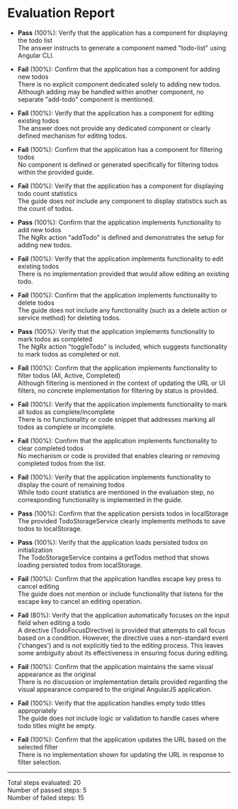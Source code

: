 # Evaluation Report

- **Pass** (100%): Verify that the application has a component for displaying the todo list  
  The answer instructs to generate a component named "todo-list" using Angular CLI.

- **Fail** (100%): Confirm that the application has a component for adding new todos  
  There is no explicit component dedicated solely to adding new todos. Although adding may be handled within another component, no separate "add-todo" component is mentioned.

- **Fail** (100%): Verify that the application has a component for editing existing todos  
  The answer does not provide any dedicated component or clearly defined mechanism for editing todos.

- **Fail** (100%): Confirm that the application has a component for filtering todos  
  No component is defined or generated specifically for filtering todos within the provided guide.

- **Fail** (100%): Verify that the application has a component for displaying todo count statistics  
  The guide does not include any component to display statistics such as the count of todos.

- **Pass** (100%): Confirm that the application implements functionality to add new todos  
  The NgRx action "addTodo" is defined and demonstrates the setup for adding new todos.

- **Fail** (100%): Verify that the application implements functionality to edit existing todos  
  There is no implementation provided that would allow editing an existing todo.

- **Fail** (100%): Confirm that the application implements functionality to delete todos  
  The guide does not include any functionality (such as a delete action or service method) for deleting todos.

- **Pass** (100%): Verify that the application implements functionality to mark todos as completed  
  The NgRx action "toggleTodo" is included, which suggests functionality to mark todos as completed or not.

- **Fail** (100%): Confirm that the application implements functionality to filter todos (All, Active, Completed)  
  Although filtering is mentioned in the context of updating the URL or UI filters, no concrete implementation for filtering by status is provided.

- **Fail** (100%): Verify that the application implements functionality to mark all todos as complete/incomplete  
  There is no functionality or code snippet that addresses marking all todos as complete or incomplete.

- **Fail** (100%): Confirm that the application implements functionality to clear completed todos  
  No mechanism or code is provided that enables clearing or removing completed todos from the list.

- **Fail** (100%): Verify that the application implements functionality to display the count of remaining todos  
  While todo count statistics are mentioned in the evaluation step, no corresponding functionality is implemented in the guide.

- **Pass** (100%): Confirm that the application persists todos in localStorage  
  The provided TodoStorageService clearly implements methods to save todos to localStorage.

- **Pass** (100%): Verify that the application loads persisted todos on initialization  
  The TodoStorageService contains a getTodos method that shows loading persisted todos from localStorage.

- **Fail** (100%): Confirm that the application handles escape key press to cancel editing  
  The guide does not mention or include functionality that listens for the escape key to cancel an editing operation.

- **Fail** (80%): Verify that the application automatically focuses on the input field when editing a todo  
  A directive (TodoFocusDirective) is provided that attempts to call focus based on a condition. However, the directive uses a non-standard event ('changes') and is not explicitly tied to the editing process. This leaves some ambiguity about its effectiveness in ensuring focus during editing.

- **Fail** (100%): Confirm that the application maintains the same visual appearance as the original  
  There is no discussion or implementation details provided regarding the visual appearance compared to the original AngularJS application.

- **Fail** (100%): Verify that the application handles empty todo titles appropriately  
  The guide does not include logic or validation to handle cases where todo titles might be empty.

- **Fail** (100%): Confirm that the application updates the URL based on the selected filter  
  There is no implementation shown for updating the URL in response to filter selection.

---

Total steps evaluated: 20  
Number of passed steps: 5  
Number of failed steps: 15